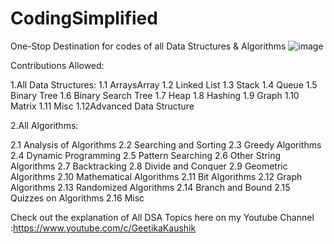 # CodingSimplified
One-Stop Destination for codes of all Data Structures &amp; Algorithms
![image](https://user-images.githubusercontent.com/78096717/158292908-07bbbb8c-ef1a-409b-a498-c48c9a3ffc81.png)

Contributions Allowed:

1.All Data Structures:
  1.1 ArraysArray
  1.2 Linked List
  1.3 Stack
  1.4 Queue
  1.5 Binary Tree
  1.6 Binary Search Tree
  1.7 Heap
  1.8 Hashing
  1.9 Graph
  1.10 Matrix
  1.11 Misc
  1.12Advanced Data Structure
  
2.All Algorithms:

  2.1 Analysis of Algorithms
  2.2 Searching and Sorting
  2.3 Greedy Algorithms
  2.4 Dynamic Programming
  2.5 Pattern Searching
  2.6 Other String Algorithms
  2.7 Backtracking
  2.8 Divide and Conquer
  2.9 Geometric Algorithms
  2.10 Mathematical Algorithms
  2.11 Bit Algorithms
  2.12 Graph Algorithms
  2.13 Randomized Algorithms
  2.14 Branch and Bound
  2.15 Quizzes on Algorithms
  2.16 Misc
  
  Check out the explanation of All DSA Topics here on my Youtube Channel :https://www.youtube.com/c/GeetikaKaushik
